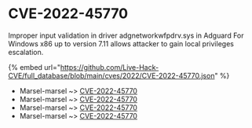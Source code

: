 # CVE-2022-45770

Improper input validation in driver adgnetworkwfpdrv.sys in Adguard For Windows x86 up to version 7.11 allows attacker to gain local privileges escalation.

{% embed url="https://github.com/Live-Hack-CVE/full_database/blob/main/cves/2022/CVE-2022-45770.json" %}


* Marsel-marsel ~> [CVE-2022-45770](https://www.alice-snow.ru/2022/database/cve-2022-45770/cve-2022-45770-marsel-marsel)
* Marsel-marsel ~> [CVE-2022-45770](https://www.alice-snow.ru/2022/database/cve-2022-45770/cve-2022-45770-marsel-marsel)
* Marsel-marsel ~> [CVE-2022-45770](https://www.alice-snow.ru/2022/database/cve-2022-45770/cve-2022-45770-marsel-marsel)
* Marsel-marsel ~> [CVE-2022-45770](https://www.alice-snow.ru/2022/database/cve-2022-45770/cve-2022-45770-marsel-marsel)